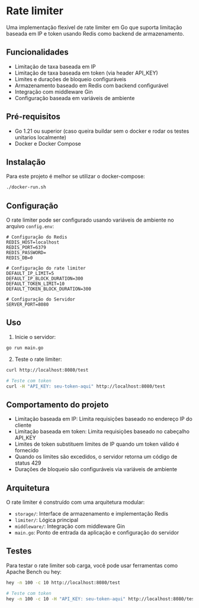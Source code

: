 # Rate limiter

Uma implementação flexível de rate limiter em Go que suporta limitação baseada em IP e token usando Redis como backend de armazenamento.

## Funcionalidades

- Limitação de taxa baseada em IP
- Limitação de taxa baseada em token (via header API_KEY)
- Limites e durações de bloqueio configuráveis
- Armazenamento baseado em Redis com backend configurável
- Integração com middleware Gin
- Configuração baseada em variáveis de ambiente

## Pré-requisitos

- Go 1.21 ou superior (caso queira buildar sem o docker e rodar os testes unitarios localmente)
- Docker e Docker Compose

## Instalação

Para este projeto é melhor se utilizar o docker-compose:

```bash
./docker-run.sh
```

## Configuração

O rate limiter pode ser configurado usando variáveis de ambiente no arquivo `config.env`:

```env
# Configuração do Redis
REDIS_HOST=localhost
REDIS_PORT=6379
REDIS_PASSWORD=
REDIS_DB=0

# Configuração do rate limiter
DEFAULT_IP_LIMIT=5
DEFAULT_IP_BLOCK_DURATION=300
DEFAULT_TOKEN_LIMIT=10
DEFAULT_TOKEN_BLOCK_DURATION=300

# Configuração do Servidor
SERVER_PORT=8080
```

## Uso

1. Inicie o servidor:
```bash
go run main.go
```

2. Teste o rate limiter:
```bash
curl http://localhost:8080/test

# Teste com token
curl -H "API_KEY: seu-token-aqui" http://localhost:8080/test
```

## Comportamento do projeto

- Limitação baseada em IP: Limita requisições baseado no endereço IP do cliente
- Limitação baseada em token: Limita requisições baseado no cabeçalho API_KEY
- Limites de token substituem limites de IP quando um token válido é fornecido
- Quando os limites são excedidos, o servidor retorna um código de status 429
- Durações de bloqueio são configuráveis via variáveis de ambiente

## Arquitetura

O rate limiter é construído com uma arquitetura modular:

- `storage/`: Interface de armazenamento e implementação Redis
- `limiter/`: Lógica principal
- `middleware/`: Integração com middleware Gin
- `main.go`: Ponto de entrada da aplicação e configuração do servidor

## Testes

Para testar o rate limiter sob carga, você pode usar ferramentas como Apache Bench ou hey:

```bash
hey -n 100 -c 10 http://localhost:8080/test

# Teste com token
hey -n 100 -c 10 -H "API_KEY: seu-token-aqui" http://localhost:8080/test
```
